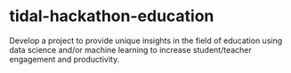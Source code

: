 # tidal-hackathon-education
Develop a project to provide unique insights in the field of education using data science and/or machine learning to increase student/teacher engagement and productivity.
